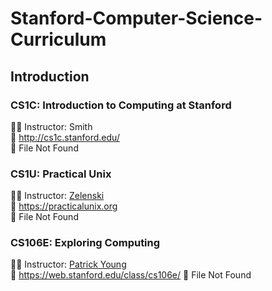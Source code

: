 # Stanford-Computer-Science-Curriculum
## Introduction
### CS1C: Introduction to Computing at Stanford
🧑‍🏫 Instructor: Smith  
🔗 http://cs1c.stanford.edu/  
📄 File Not Found  
### CS1U: Practical Unix
🧑‍🏫 Instructor: [Zelenski](http://cs.stanford.edu/~zelenski)  
🔗 https://practicalunix.org  
📄 File Not Found  
### CS106E: Exploring Computing	
🧑‍🏫 Instructor: [Patrick Young](http://stanford.edu/~psyoung/)  
🔗 https://web.stanford.edu/class/cs106e/ 
📄 File Not Found  